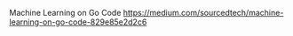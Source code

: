 Machine Learning on Go Code  https://medium.com/sourcedtech/machine-learning-on-go-code-829e85e2d2c6